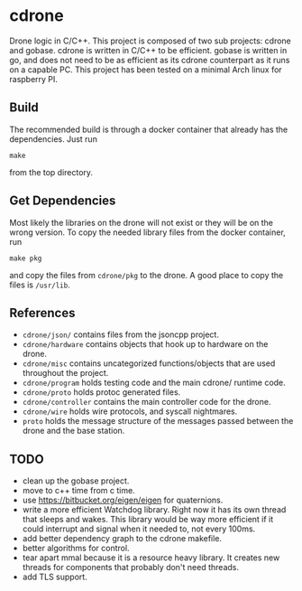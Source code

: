 # cdrone
Drone logic in C/C++. This project is composed of two sub projects: cdrone and gobase. cdrone is written in C/C++ to be efficient. gobase is written in go, and does not need to be as efficient as its cdrone counterpart as it runs on a capable PC. This project has been tested on a minimal Arch linux for raspberry PI.

## Build
The recommended build is through a docker container that already has the
dependencies. Just run 
```
make
```
from the top directory.

## Get Dependencies
Most likely the libraries on the drone will not exist or they will be on the
wrong version. To copy the needed library files from the docker container, run 
```
make pkg
```
and copy the files from `cdrone/pkg` to the drone. A good place to copy the
files is `/usr/lib`.

## References
 * `cdrone/json/` contains files from the jsoncpp project.
 * `cdrone/hardware` contains objects that hook up to hardware on the drone.
 * `cdrone/misc` contains uncategorized functions/objects that are used
   throughout the project.
 * `cdrone/program` holds testing code and the main cdrone/ runtime code.
 * `cdrone/proto` holds protoc generated files.
 * `cdrone/controller` contains the main controller code for the drone.
 * `cdrone/wire` holds wire protocols, and syscall nightmares.
 * `proto` holds the message structure of the messages passed between the drone
   and the base station.

## TODO 
 * clean up the gobase project.
 * move to c++ time from c time.
 * use https://bitbucket.org/eigen/eigen for quaternions.
 * write a more efficient Watchdog library. Right now it has its own thread that sleeps and wakes. This library would be way more efficient if it could interrupt and signal when it needed to, not every 100ms. 
 * add better dependency graph to the cdrone makefile.
 * better algorithms for control.
 * tear apart mmal because it is a resource heavy library. It creates new
   threads for components that probably don't need threads.
 * add TLS support.

